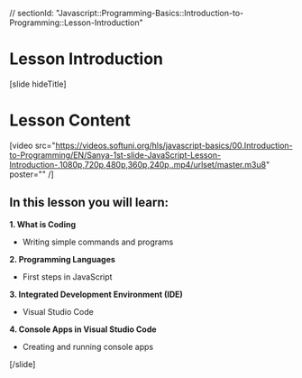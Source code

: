 // sectionId: "Javascript::Programming-Basics::Introduction-to-Programming::Lesson-Introduction"

# Lesson Introduction

[slide hideTitle]

# Lesson Content

[video src="https://videos.softuni.org/hls/javascript-basics/00.Introduction-to-Programming/EN/Sanya-1st-slide-JavaScript-Lesson-Introduction-,1080p,720p,480p,360p,240p,.mp4/urlset/master.m3u8" poster="" /]

## In this lesson you will learn:

**1. What is Coding**
- Writing simple commands and programs

**2. Programming Languages**
- First steps in JavaScript

**3. Integrated Development Environment (IDE)**
- Visual Studio Code

**4. Console Apps in Visual Studio Code**
- Creating and running console apps

[/slide]





